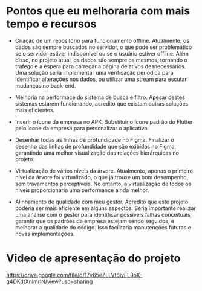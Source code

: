 # Pontos que eu melhoraria com mais tempo e recursos

- Criação de um repositório para funcionamento offline.
Atualmente, os dados são sempre buscados no servidor, o que pode ser problemático se o servidor estiver indisponível ou se o usuário estiver offline. Além disso, no projeto atual, os dados são sempre os mesmos, tornando o tráfego e a espera para carregar a página de ativos desnecessários. Uma solução seria implementar uma verificação periódica para identificar alterações nos dados, ou utilizar uma stream para escutar mudanças no back-end.

- Melhoria na performace do sistema de busca e filtro.
Apesar destes sistemas estarem funcionando, acredito que existam outras soluções mais eficientes. 

- Inserir o ícone da empresa no APK.
 Substituir o ícone padrão do Flutter pelo ícone da empresa para personalizar o aplicativo.

- Desenhar todas as linhas de profundidade no Figma.
 Finalizar o desenho das linhas de profundidade que são exibidas no Figma, garantindo uma melhor visualização das relações hierárquicas no projeto.

- Virtualização de vários níveis da árvore.
 Atualmente, apenas o primeiro nível da árvore foi virtualizado, o que já trouxe um bom desempenho, sem travamentos perceptíveis. No entanto, a virtualização de todos os níveis proporcionaria uma performance ainda melhor.

- Alinhamento de qualidade com meu gestor.
Acredito que este projeto poderia ser mais eficiente em alguns aspectos. Seria importante realizar uma análise com o gestor para identificar possíveis falhas conceituais, garantir que os padrões da empresa estejam sendo seguidos, e melhorar a qualidade do código. Isso facilitaria manutenções futuras e novas implementações.


# Video  de apresentação do projeto

https://drive.google.com/file/d/17v65eZLLVt6ivFL3oX-g4DKdtXnlmrlN/view?usp=sharing


